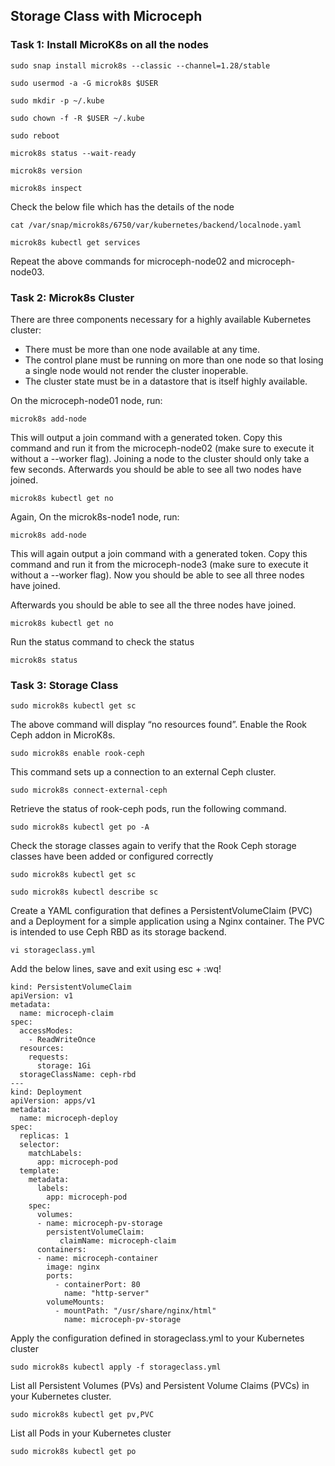## Storage Class with Microceph

### Task 1: Install MicroK8s on all the nodes
```
sudo snap install microk8s --classic --channel=1.28/stable
```
```
sudo usermod -a -G microk8s $USER
```
```
sudo mkdir -p ~/.kube
```
```
sudo chown -f -R $USER ~/.kube
``` 
```
sudo reboot
```
```
microk8s status --wait-ready
```
```
microk8s version
```
```
microk8s inspect
``` 
Check the below file which has the details of the node
```
cat /var/snap/microk8s/6750/var/kubernetes/backend/localnode.yaml
```
```
microk8s kubectl get services
``` 
Repeat the above commands for microceph-node02 and microceph-node03.
 
### Task 2: Microk8s Cluster
There are three components necessary for a highly available Kubernetes cluster:
* There must be more than one node available at any time.
* The control plane must be running on more than one node so that losing a single node would not render the cluster inoperable.
* The cluster state must be in a datastore that is itself highly available.
  
On the microceph-node01 node, run:
```
microk8s add-node
``` 
This will output a join command with a generated token. Copy this command and run it from the microceph-node02 (make sure to execute it without a --worker flag).
Joining a node to the cluster should only take a few seconds. Afterwards you should be able to see all two nodes have joined.
```
microk8s kubectl get no
``` 
Again, On the microk8s-node1 node, run:
```
microk8s add-node
```
This will again output a join command with a generated token. Copy this command and run it from the microceph-node3 (make sure to execute it without a --worker flag). Now you should be able to see all three nodes have joined.
  
Afterwards you should be able to see all the three nodes have joined.
```
microk8s kubectl get no
``` 
Run the status command to check the status
```
microk8s status
```

### Task 3: Storage Class
```
sudo microk8s kubectl get sc
```
The above command will display “no resources found”. Enable the Rook Ceph addon in MicroK8s. 
```
sudo microk8s enable rook-ceph
``` 
This command sets up a connection to an external Ceph cluster.
```
sudo microk8s connect-external-ceph
```
Retrieve the status of rook-ceph pods, run the following command.
```
sudo microk8s kubectl get po -A
``` 
Check the storage classes again to verify that the Rook Ceph storage classes have been added or configured correctly
```
sudo microk8s kubectl get sc
```
```
sudo microk8s kubectl describe sc
```
Create a YAML configuration that defines a PersistentVolumeClaim (PVC) and a Deployment for a simple application using a Nginx container. The PVC is intended to use Ceph RBD as its storage backend.
```
vi storageclass.yml
```
Add the below lines, save and exit using esc + :wq!
```
kind: PersistentVolumeClaim
apiVersion: v1
metadata:
  name: microceph-claim
spec:
  accessModes:
    - ReadWriteOnce
  resources:
    requests:
      storage: 1Gi
  storageClassName: ceph-rbd
---
kind: Deployment
apiVersion: apps/v1
metadata:
  name: microceph-deploy
spec:
  replicas: 1
  selector:
    matchLabels:
      app: microceph-pod
  template:
    metadata:
      labels:
        app: microceph-pod
    spec:
      volumes:
      - name: microceph-pv-storage
        persistentVolumeClaim:
           claimName: microceph-claim
      containers:
      - name: microceph-container
        image: nginx
        ports:
          - containerPort: 80
            name: "http-server"
        volumeMounts:
          - mountPath: "/usr/share/nginx/html"
            name: microceph-pv-storage

```
Apply the configuration defined in storageclass.yml to your Kubernetes cluster
```
sudo microk8s kubectl apply -f storageclass.yml
``` 
List all Persistent Volumes (PVs) and Persistent Volume Claims (PVCs) in your Kubernetes cluster.
```
sudo microk8s kubectl get pv,PVC
```
List all Pods in your Kubernetes cluster
```
sudo microk8s kubectl get po
``` 

